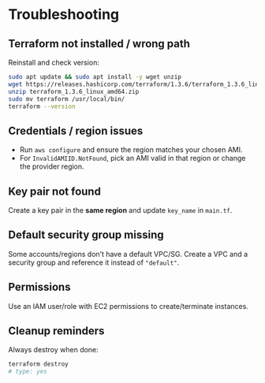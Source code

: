 # Troubleshooting

## Terraform not installed / wrong path
Reinstall and check version:
```bash
sudo apt update && sudo apt install -y wget unzip
wget https://releases.hashicorp.com/terraform/1.3.6/terraform_1.3.6_linux_amd64.zip
unzip terraform_1.3.6_linux_amd64.zip
sudo mv terraform /usr/local/bin/
terraform --version
```

## Credentials / region issues
- Run `aws configure` and ensure the region matches your chosen AMI.
- For `InvalidAMIID.NotFound`, pick an AMI valid in that region or change the provider region.

## Key pair not found
Create a key pair in the **same region** and update `key_name` in `main.tf`.

## Default security group missing
Some accounts/regions don’t have a default VPC/SG. Create a VPC and a security group and reference it instead of `"default"`.

## Permissions
Use an IAM user/role with EC2 permissions to create/terminate instances.

## Cleanup reminders
Always destroy when done:
```bash
terraform destroy
# type: yes
```
